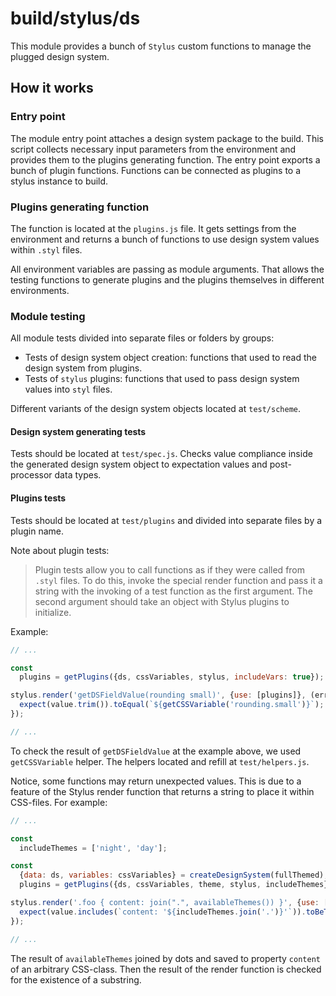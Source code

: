 # build/stylus/ds

This module provides a bunch of `Stylus` custom functions to manage the plugged design system.

## How it works

### Entry point

The module entry point attaches a design system package to the build.
This script collects necessary input parameters from the environment and provides them to the plugins generating function.
The entry point exports a bunch of plugin functions. Functions can be connected as plugins to a stylus instance to build.

### Plugins generating function

The function is located at the `plugins.js` file.
It gets settings from the environment and returns a bunch of functions to use design system values within `.styl` files.

All environment variables are passing as module arguments.
That allows the testing functions to generate plugins and the plugins themselves in different environments.

### Module testing

All module tests divided into separate files or folders by groups:

  * Tests of design system object creation: functions that used to read the design system from plugins.
  * Tests of `stylus` plugins: functions that used to pass design system values into `styl` files.

Different variants of the design system objects located at `test/scheme`.

#### Design system generating tests

Tests should be located at `test/spec.js`.
Checks value compliance inside the generated design system object to expectation values and post-processor data types.

#### Plugins tests

Tests should be located at `test/plugins` and divided into separate files by a plugin name.

Note about plugin tests:

> Plugin tests allow you to call functions as if they were called from `.styl` files.
> To do this, invoke the special render function and pass it a string with the invoking of a test function as the first argument.
> The second argument should take an object with Stylus plugins to initialize.

Example:

```js
// ...

const
  plugins = getPlugins({ds, cssVariables, stylus, includeVars: true});

stylus.render('getDSFieldValue(rounding small)', {use: [plugins]}, (err, value) => {
  expect(value.trim()).toEqual(`${getCSSVariable('rounding.small')}`);
});

// ...
```

To check the result of `getDSFieldValue` at the example above, we used `getCSSVariable` helper.
The helpers located and refill at `test/helpers.js`.

Notice, some functions may return unexpected values.
This is due to a feature of the Stylus render function that returns a string to place it within CSS-files.
For example:

```js
// ...

const
  includeThemes = ['night', 'day'];

const
  {data: ds, variables: cssVariables} = createDesignSystem(fullThemed),
  plugins = getPlugins({ds, cssVariables, theme, stylus, includeThemes});

stylus.render('.foo { content: join(".", availableThemes()) }', {use: [plugins]}, (err, value) => {
  expect(value.includes(`content: '${includeThemes.join('.')}'`)).toBeTrue();
});

// ...
```

The result of `availableThemes` joined by dots and saved to property `content` of an arbitrary CSS-class.
Then the result of the render function is checked for the existence of a substring.

